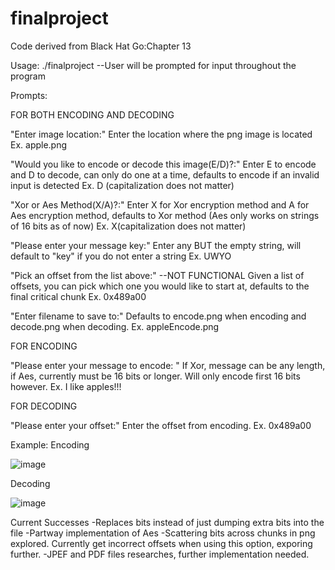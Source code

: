 # finalproject
Code derived from Black Hat Go:Chapter 13

Usage: 
./finalproject
--User will be prompted for input throughout the program

Prompts:

FOR BOTH ENCODING AND DECODING

"Enter image location:"
Enter the location where the png image is located
Ex. apple.png

"Would you like to encode or decode this image(E/D)?:"
Enter E to encode and D to decode, can only do one at a time, defaults to encode if an invalid input is detected
Ex. D (capitalization does not matter) 

"Xor or Aes Method(X/A)?:"
Enter X for Xor encryption method and A for Aes encryption method, defaults to Xor method (Aes only works on strings of 16 bits as of now) 
Ex. X(capitalization does not matter) 

"Please enter your message key:"
Enter any BUT the empty string, will default to "key" if you do not enter a string
Ex. UWYO

"Pick an offset from the list above:" --NOT FUNCTIONAL 
Given a list of offsets, you can pick which one you would like to start at, defaults to the final critical chunk
Ex. 0x489a00

"Enter filename to save to:"
Defaults to encode.png when encoding and decode.png when decoding. 
Ex. appleEncode.png


FOR ENCODING

"Please enter your message to encode: "
If Xor, message can be any length, if Aes, currently must be 16 bits or longer. Will only encode first 16 bits however. 
Ex. I like apples!!!


FOR DECODING

"Please enter your offset:"
Enter the offset from encoding. 
Ex. 0x489a00

Example: 
Encoding

![image](https://user-images.githubusercontent.com/47127711/167201187-d551b45d-caf7-41c3-bffb-3ea179c11064.png)

Decoding

![image](https://user-images.githubusercontent.com/47127711/167201348-b2981166-b76c-446c-8c5b-8b65305d681f.png)


Current Successes
-Replaces bits instead of just dumping extra bits into the file 
-Partway implementation of Aes
-Scattering bits across chunks in png explored. Currently get incorrect offsets when using this option, exporing further. 
-JPEF and PDF files researches, further implementation needed. 
